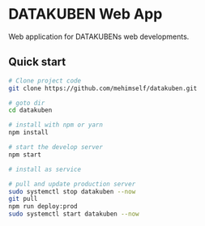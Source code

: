 # DATAKUBEN Web App
Web application for DATAKUBENs web developments.
## Quick start

```bash
# Clone project code 
git clone https://github.com/mehimself/datakuben.git

# goto dir
cd datakuben

# install with npm or yarn
npm install

# start the develop server
npm start

# install as service

# pull and update production server
sudo systemctl stop datakuben --now
git pull
npm run deploy:prod
sudo systemctl start datakuben --now
```

